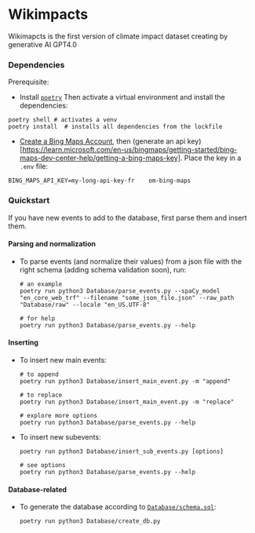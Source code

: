 # Wikimpacts
Wikimapcts is the first version of climate impact dataset creating by generative AI GPT4.0


### Dependencies
Prerequisite:
- Install [`poetry`](https://python-poetry.org/docs/#installation)
Then activate a virtual environment and install the dependencies:

```shell
poetry shell # activates a venv
poetry install  # installs all dependencies from the lockfile
```

- [Create a Bing Maps Account](https://learn.microsoft.com/en-us/bingmaps/getting-started/bing-maps-dev-center-help/creating-a-bing-maps-account), then (generate an api key)[https://learn.microsoft.com/en-us/bingmaps/getting-started/bing-maps-dev-center-help/getting-a-bing-maps-key]. Place the key in a `.env` file:

```shell
BING_MAPS_API_KEY=my-long-api-key-fr    om-bing-maps
```

### Quickstart

If you have new events to add to the database, first parse them and insert them. 

#### Parsing and normalization
- To parse events (and normalize their values) from a json file with the right schema (adding schema validation soon), run:

    ```shell
    # an example
    poetry run python3 Database/parse_events.py --spaCy_model "en_core_web_trf" --filename "some_json_file.json" --raw_path "Database/raw" --locale "en_US.UTF-8"

    # for help
    poetry run python3 Database/parse_events.py --help
    ```

#### Inserting
- To insert new main events:

    ```shell
    # to append
    poetry run python3 Database/insert_main_event.py -m "append"

    # to replace
    poetry run python3 Database/insert_main_event.py -m "replace"

    # explore more options
    poetry run python3 Database/parse_events.py --help
    ```

- To insert new subevents:

    ```shell
    poetry run python3 Database/insert_sub_events.py [options]

    # see options
    poetry run python3 Database/parse_events.py --help
    ```

#### Database-related
- To generate the database according to [`Database/schema.sql`](Database/schema.sql):

    ```shell
    poetry run python3 Database/create_db.py
    ```
